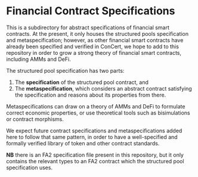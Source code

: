 # Financial Contract Specifications

This is a subdirectory for abstract specifications of financial smart contracts.
At the present, it only houses the structured pools specification and metaspecification; however, as other financial smart contracts have already been specified and verified in ConCert, we hope to add to this repository in order to grow a strong theory of financial smart contracts, including AMMs and DeFi.

The structured pool specification has two parts:
1. The **specification** of the structured pool contract, and 
1. The **metaspecification**, which considers an abstract contract satisfying the specification and reasons about its properties from there.

Metaspecifications can draw on a theory of AMMs and DeFi to formulate correct economic properties, or use theoretical tools such as bisimulations or contract morphisms.

We expect future contract specifications and metaspecifications added here to follow that same pattern, in order to have a well-specified and formally verified library of token and other contract standards.

**NB** there is an FA2 specification file present in this repository, but it only contains the relevant types to an FA2 contract which the structured pool specification uses.